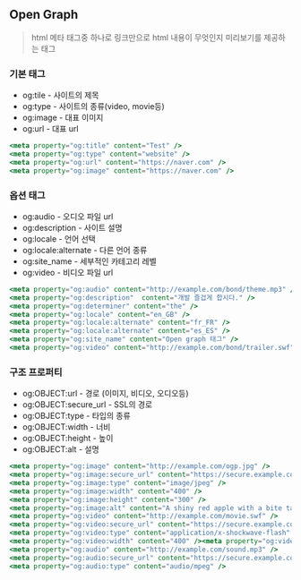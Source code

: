 ## Open Graph

> html 메타 태그중 하나로 링크만으로 html 내용이 무엇인지 미리보기를 제공하는 태그

### 기본 태그

- og:tile - 사이트의 제목
- og:type - 사이트의 종류(video, movie등)
- og:image - 대표 이미지
- og:url - 대표 url

```jsx
<meta property="og:title" content="Test" />
<meta property="og:type" content="website" />
<meta property="og:url" content="https://naver.com" />
<meta property="og:image" content="https://naver.com" />
```

### 옵션 태그

- og:audio - 오디오 파일 url
- og:description - 사이트 설명
- og:locale - 언어 선택
- og:locale:alternate - 다른 언어 종류
- og:site_name - 세부적인 카테고리 레벨
- og:video - 비디오 파일 url

```jsx
<meta property="og:audio" content="http://example.com/bond/theme.mp3" />
<meta property="og:description"  content="개발 즐겁게 합시다." />
<meta property="og:determiner" content="the" />
<meta property="og:locale" content="en_GB" />
<meta property="og:locale:alternate" content="fr_FR" />
<meta property="og:locale:alternate" content="es_ES" />
<meta property="og:site_name" content="Open graph 태그" />
<meta property="og:video" content="http://example.com/bond/trailer.swf" />
```

### 구조 프로퍼티

- og:OBJECT:url - 경로 (이미지, 비디오, 오디오등)
- og:OBJECT:secure_url - SSL의 경로
- og:OBJECT:type - 타입의 종류
- og:OBJECT:width - 너비
- og:OBJECT:height - 높이
- og:OBJECT:alt - 설명

```jsx
<meta property="og:image" content="http://example.com/ogp.jpg" />
<meta property="og:image:secure_url" content="https://secure.example.com/ogp.jpg" />
<meta property="og:image:type" content="image/jpeg" />
<meta property="og:image:width" content="400" />
<meta property="og:image:height" content="300" />
<meta property="og:image:alt" content="A shiny red apple with a bite taken out" />
<meta property="og:video" content="http://example.com/movie.swf" />
<meta property="og:video:secure_url" content="https://secure.example.com/movie.swf" />
<meta property="og:video:type" content="application/x-shockwave-flash" />
<meta property="og:video:width" content="400" /><meta property="og:video:height" content="300" />
<meta property="og:audio" content="http://example.com/sound.mp3" />
<meta property="og:audio:secure_url" content="https://secure.example.com/sound.mp3" />
<meta property="og:audio:type" content="audio/mpeg" />
```
